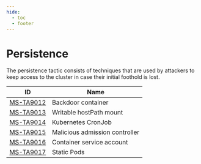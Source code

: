 ```yaml
---
hide:
  - toc
  - footer
---
```


# Persistence

The persistence tactic consists of techniques that are used by attackers to keep access to the cluster in case their initial foothold is lost.

|ID|Name|
|--|----|
|[MS-TA9012](../../techniques/Backdoor%20container.md)|Backdoor container|
|[MS-TA9013](../../techniques/Writable%20hostPath%20mount.md)|Writable hostPath mount|
|[MS-TA9014](../../techniques/Kubernetes%20CronJob.md)|Kubernetes CronJob|
|[MS-TA9015](../../techniques/Malicious%20admission%20controller.md)|Malicious admission controller|
|[MS-TA9016](../../techniques/container%20service%20account.md)|Container service account|
|[MS-TA9017](../../techniques/Static%20Pods.md)|Static Pods|


